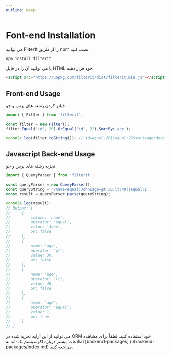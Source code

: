 ```yaml
---
outline: deep
---
```


# Font-end Installation

می توانید FilterIt را از طریق npm نصب کنید:

```bash
npm install filterit
```

یا می توانید آن را در فایل HTML خود قرار دهید:

```html
<script src="https://unpkg.com/filterit/dist/filterit.min.js"></script>
```

## Front-end Usage

فیلتر کردن رشته های پرس و جو

```javascript
import { Filter } from 'filterit';

const filter = new Filter();
filter.Equal('id', 20).OrEqual('id', 22).SortBy('age');

console.log(filter.toString()); // id=equal:20||equal:22&sort=age:desc
```

## Javascript Back-end Usage

تجزیه رشته های پرس و جو

```javascript
import { QueryParser } from 'filterit';

const queryParser = new QueryParser();
const queryString = '?name=equal:John&age=gt:30,lt:40||equal:1';
const result = queryParser.parse(queryString);

console.log(result);
// Output: [
//     {
//         column: 'name',
//         operator: 'equal',
//         value: 'John',
//         or: false
//     },
//     {
//         name: 'age',
//         operator: 'gt',
//         value: 30,
//         or: false
//     },
//     {
//         name: 'age',
//         operator: 'lt',
//         value: 40,
//         or: false
//     },
//     {
//         name: 'age',
//         operator: 'equal',
//         value: 1,
//         or: true
//     }
// ]
```

می توانید از این آرایه تجزیه شده در ORM خود استفاده کنید.
لطفاً برای مشاهده اطلاعات بیشتر درباره اکوسیستم بک-اند به [backend-packages] (./backend-packages/index.md) مراجعه کنید.
